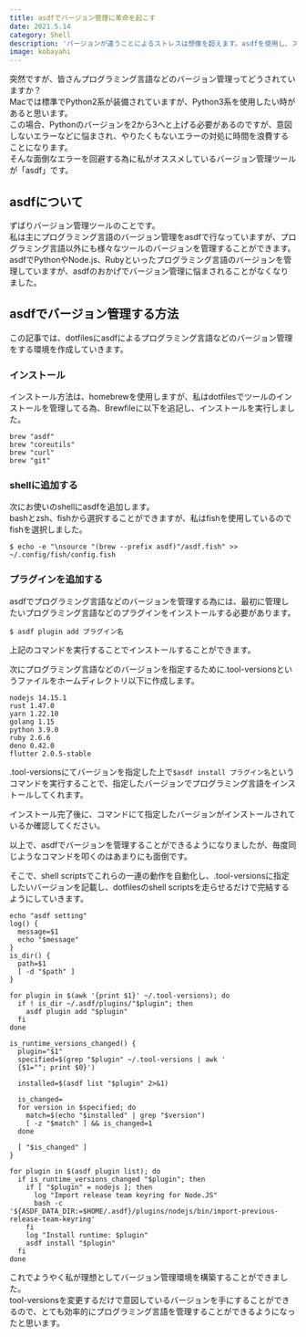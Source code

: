 ```yaml
---
title: asdfでバージョン管理に革命を起こす
date: 2021.5.14
category: Shell
description: 'バージョンが違うことによるストレスは想像を超えます。asdfを使用し、ストレスのない開発環境を構築しましょう。'
image: kobayahi
---
```


突然ですが、皆さんプログラミング言語などのバージョン管理ってどうされていますか？  
Macでは標準でPython2系が装備されていますが、Python3系を使用したい時があると思います。  
この場合、Pythonのバージョンを2から3へと上げる必要があるのですが、意図しないエラーなどに悩まされ、やりたくもないエラーの対処に時間を浪費することになります。  
そんな面倒なエラーを回避する為に私がオススメしているバージョン管理ツールが「asdf」です。  

## asdfについて
ずばりバージョン管理ツールのことです。  
私は主にプログラミング言語のバージョン管理をasdfで行なっていますが、プログラミング言語以外にも様々なツールのバージョンを管理することができます。  
asdfでPythonやNode.js、Rubyといったプログラミング言語のバージョンを管理していますが、asdfのおかげでバージョン管理に悩まされることがなくなりました。

## asdfでバージョン管理する方法
この記事では、dotfilesにasdfによるプログラミング言語などのバージョン管理をする環境を作成していきます。  

### インストール
インストール方法は、homebrewを使用しますが、私はdotfilesでツールのインストールを管理してる為、Brewfileに以下を追記し、インストールを実行しました。

``` shell
brew "asdf"
brew "coreutils"
brew "curl"
brew "git"
```


### shellに追加する
次にお使いのshellにasdfを追加します。  
bashとzsh、fishから選択することができますが、私はfishを使用しているのでfishを選択しました。

```
$ echo -e "\nsource "(brew --prefix asdf)"/asdf.fish" >> ~/.config/fish/config.fish
```

### プラグインを追加する
asdfでプログラミング言語などのバージョンを管理する為には、最初に管理したいプログラミング言語などのプラグインをインストールする必要があります。  

```
$ asdf plugin add プラグイン名
```
上記のコマンドを実行することでインストールすることができます。

次にプログラミング言語などのバージョンを指定するために.tool-versionsというファイルをホームディレクトリ以下に作成します。

```
nodejs 14.15.1
rust 1.47.0
yarn 1.22.10
golang 1.15
python 3.9.0
ruby 2.6.6
deno 0.42.0
flutter 2.0.5-stable
```

.tool-versionsにてバージョンを指定した上で`$asdf install プラグイン名`というコマンドを実行することで、指定したバージョンでプログラミング言語をインストールしてくれます。

インストール完了後に、コマンドにて指定したバージョンがインストールされているか確認してください。

以上で、asdfでバージョンを管理することができるようになりましたが、毎度同じようなコマンドを叩くのはあまりにも面倒です。  

そこで、shell scriptsでこれらの一連の動作を自動化し、.tool-versionsに指定したいバージョンを記載し、dotfilesのshell scriptsを走らせるだけで完結するようにしていきます。

``` shell
echo "asdf setting"
log() {
  message=$1
  echo "$message"
}
is_dir() {
  path=$1
  [ -d "$path" ]
}

for plugin in $(awk '{print $1}' ~/.tool-versions); do
  if ! is_dir ~/.asdf/plugins/"$plugin"; then
    asdf plugin add "$plugin"
  fi
done

is_runtime_versions_changed() {
  plugin="$1"
  specified=$(grep "$plugin" ~/.tool-versions | awk '
  {$1=""; print $0}')

  installed=$(asdf list "$plugin" 2>&1)

  is_changed=
  for version in $specified; do
    match=$(echo "$installed" | grep "$version")
    [ -z "$match" ] && is_changed=1
  done

  [ "$is_changed" ]
}

for plugin in $(asdf plugin list); do
  if is_runtime_versions_changed "$plugin"; then
    if [ "$plugin" = nodejs ]; then
      log "Import release team keyring for Node.JS"
      bash -c '${ASDF_DATA_DIR:=$HOME/.asdf}/plugins/nodejs/bin/import-previous-release-team-keyring'
    fi
    log "Install runtime: $plugin"
    asdf install "$plugin"
  fi
done
```

これでようやく私が理想としてバージョン管理環境を構築することができました。  
tool-versionsを変更するだけで意図しているバージョンを手にすることができるので、とても効率的にプログラミング言語を管理することができるようになったと思います。  


